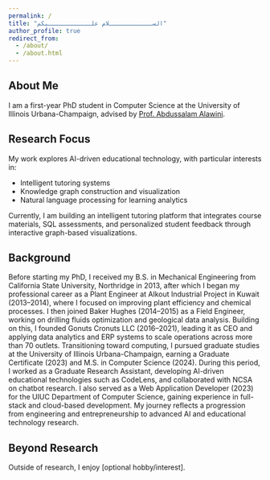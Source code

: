 ```yaml
---
permalink: /
title: "الســــــــــــلام علــــــــــــيكم"
author_profile: true
redirect_from: 
  - /about/
  - /about.html
---
```


## About Me
I am a first-year PhD student in Computer Science at the University of Illinois Urbana-Champaign, advised by [Prof. Abdussalam Alawini](https://cs.illinois.edu/about/people/faculty/alawini).

## Research Focus
My work explores AI-driven educational technology, with particular interests in:  
- Intelligent tutoring systems  
- Knowledge graph construction and visualization  
- Natural language processing for learning analytics  

Currently, I am building an intelligent tutoring platform that integrates course materials, SQL assessments, and personalized student feedback through interactive graph-based visualizations.

## Background
Before starting my PhD, I received my B.S. in Mechanical Engineering from California State University, Northridge in 2013, after which I began my professional career as a Plant Engineer at Alkout Industrial Project in Kuwait (2013–2014), where I focused on improving plant efficiency and chemical processes. I then joined Baker Hughes (2014–2015) as a Field Engineer, working on drilling fluids optimization and geological data analysis. Building on this, I founded Gonuts Cronuts LLC (2016–2021), leading it as CEO and applying data analytics and ERP systems to scale operations across more than 70 outlets. Transitioning toward computing, I pursued graduate studies at the University of Illinois Urbana-Champaign, earning a Graduate Certificate (2023) and M.S. in Computer Science (2024). During this period, I worked as a Graduate Research Assistant, developing AI-driven educational technologies such as CodeLens, and collaborated with NCSA on chatbot research. I also served as a Web Application Developer (2023) for the UIUC Department of Computer Science, gaining experience in full-stack and cloud-based development. My journey reflects a progression from engineering and entrepreneurship to advanced AI and educational technology research.

## Beyond Research
Outside of research, I enjoy [optional hobby/interest].
